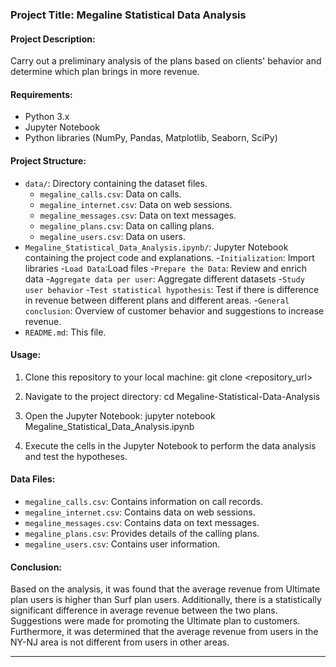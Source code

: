 ### Project Title: Megaline Statistical Data Analysis

#### Project Description:
Carry out a preliminary analysis of the plans based on clients' behavior and determine which plan brings in more revenue.

#### Requirements:
- Python 3.x
- Jupyter Notebook
- Python libraries (NumPy, Pandas, Matplotlib, Seaborn, SciPy)

#### Project Structure:
- `data/`: Directory containing the dataset files.
    - `megaline_calls.csv`: Data on calls.
    - `megaline_internet.csv`: Data on web sessions.
    - `megaline_messages.csv`: Data on text messages.
    - `megaline_plans.csv`: Data on calling plans.
    - `megaline_users.csv`: Data on users.
- `Megaline_Statistical_Data_Analysis.ipynb/`: Jupyter Notebook containing the project code and explanations.
    -`Initialization`: Import libraries
    -`Load Data`:Load files
    -`Prepare the Data`: Review and enrich data
    -`Aggregate data per user`: Aggregate different datasets 
    -`Study user behavior`
    -`Test statistical hypothesis`: Test if there is difference in revenue between different plans and different areas.
    -`General conclusion`: Overview of customer behavior and suggestions to increase revenue. 
- `README.md`: This file.

#### Usage:
1. Clone this repository to your local machine:
git clone <repository_url>


2. Navigate to the project directory:
cd Megaline-Statistical-Data-Analysis


3. Open the Jupyter Notebook:
jupyter notebook Megaline_Statistical_Data_Analysis.ipynb


4. Execute the cells in the Jupyter Notebook to perform the data analysis and test the hypotheses.

#### Data Files:
- `megaline_calls.csv`: Contains information on call records.
- `megaline_internet.csv`: Contains data on web sessions.
- `megaline_messages.csv`: Contains data on text messages.
- `megaline_plans.csv`: Provides details of the calling plans.
- `megaline_users.csv`: Contains user information.

#### Conclusion:
Based on the analysis, it was found that the average revenue from Ultimate plan users is higher than Surf plan users. Additionally, there is a statistically significant difference in average revenue between the two plans. Suggestions were made for promoting the Ultimate plan to customers. Furthermore, it was determined that the average revenue from users in the NY-NJ area is not different from users in other areas.

---